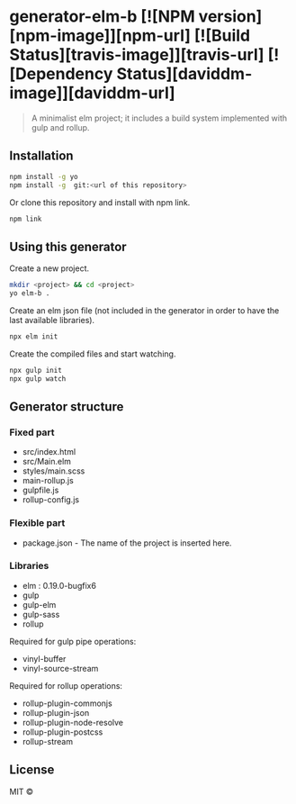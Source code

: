 # generator-elm-b [![NPM version][npm-image]][npm-url] [![Build Status][travis-image]][travis-url] [![Dependency Status][daviddm-image]][daviddm-url]
> A minimalist elm project; it includes a build system implemented with gulp and rollup.

## Installation

```bash
npm install -g yo
npm install -g  git:<url of this repository>
```

Or clone this repository and install with npm link. 

```bash
npm link 
```

## Using this generator

Create a new project.

```bash
mkdir <project> && cd <project>
yo elm-b .
```

Create an elm json file (not included in the generator in order to
have the last available libraries).

```bash
npx elm init
```

Create the compiled files and start watching.

```bash
npx gulp init
npx gulp watch
```

## Generator structure

### Fixed part

- src/index.html
- src/Main.elm
- styles/main.scss
- main-rollup.js
- gulpfile.js
- rollup-config.js

### Flexible part
- package.json  - The name of the project is inserted here.

### Libraries

- elm : 0.19.0-bugfix6
- gulp
- gulp-elm
- gulp-sass
- rollup

Required for gulp pipe operations: 
- vinyl-buffer
- vinyl-source-stream

Required for rollup operations:
- rollup-plugin-commonjs
- rollup-plugin-json
- rollup-plugin-node-resolve
- rollup-plugin-postcss
- rollup-stream

## License

MIT © []()
